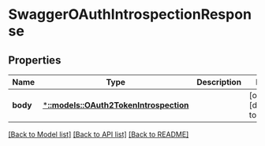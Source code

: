 # SwaggerOAuthIntrospectionResponse

## Properties
Name | Type | Description | Notes
------------ | ------------- | ------------- | -------------
**body** | [***::models::OAuth2TokenIntrospection**](oAuth2TokenIntrospection.md) |  | [optional] [default to null]

[[Back to Model list]](../README.md#documentation-for-models) [[Back to API list]](../README.md#documentation-for-api-endpoints) [[Back to README]](../README.md)


